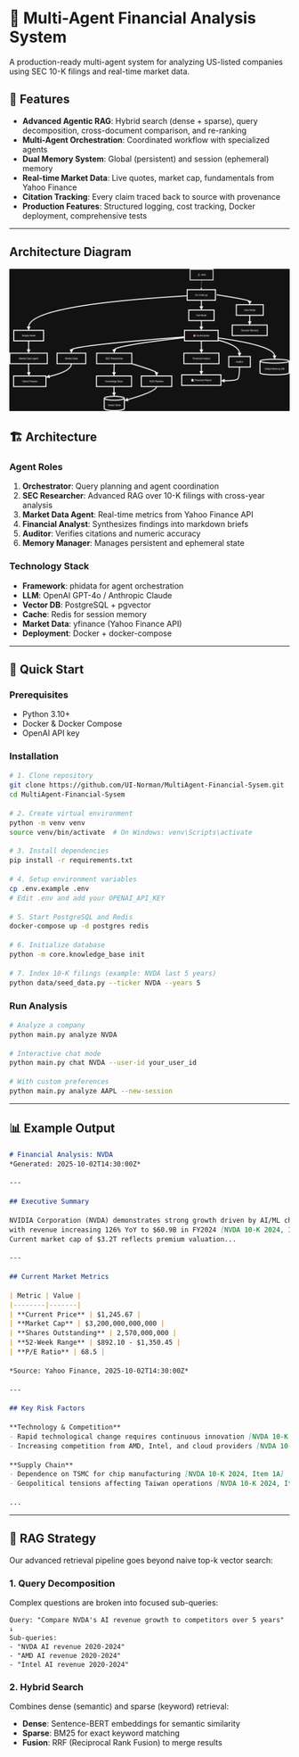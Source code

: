 # 🤖 Multi-Agent Financial Analysis System

A production-ready multi-agent system for analyzing US-listed companies using SEC 10-K filings and real-time market data.

## 🎯 Features

- **Advanced Agentic RAG**: Hybrid search (dense + sparse), query decomposition, cross-document comparison, and re-ranking
- **Multi-Agent Orchestration**: Coordinated workflow with specialized agents
- **Dual Memory System**: Global (persistent) and session (ephemeral) memory
- **Real-time Market Data**: Live quotes, market cap, fundamentals from Yahoo Finance
- **Citation Tracking**: Every claim traced back to source with provenance
- **Production Features**: Structured logging, cost tracking, Docker deployment, comprehensive tests

---
## Architecture Diagram
![Architecture Diagram](Architecture_diagram.png)
## 🏗️ Architecture

### Agent Roles

1. **Orchestrator**: Query planning and agent coordination
2. **SEC Researcher**: Advanced RAG over 10-K filings with cross-year analysis
3. **Market Data Agent**: Real-time metrics from Yahoo Finance API
4. **Financial Analyst**: Synthesizes findings into markdown briefs
5. **Auditor**: Verifies citations and numeric accuracy
6. **Memory Manager**: Manages persistent and ephemeral state

### Technology Stack

- **Framework**: phidata for agent orchestration
- **LLM**: OpenAI GPT-4o / Anthropic Claude
- **Vector DB**: PostgreSQL + pgvector
- **Cache**: Redis for session memory
- **Market Data**: yfinance (Yahoo Finance API)
- **Deployment**: Docker + docker-compose

---

## 🚀 Quick Start

### Prerequisites

- Python 3.10+
- Docker & Docker Compose
- OpenAI API key

### Installation

```bash
# 1. Clone repository
git clone https://github.com/UI-Norman/MultiAgent-Financial-Sysem.git
cd MultiAgent-Financial-Sysem

# 2. Create virtual environment
python -m venv venv
source venv/bin/activate  # On Windows: venv\Scripts\activate

# 3. Install dependencies
pip install -r requirements.txt

# 4. Setup environment variables
cp .env.example .env
# Edit .env and add your OPENAI_API_KEY

# 5. Start PostgreSQL and Redis
docker-compose up -d postgres redis

# 6. Initialize database
python -m core.knowledge_base init

# 7. Index 10-K filings (example: NVDA last 5 years)
python data/seed_data.py --ticker NVDA --years 5
```

### Run Analysis

```bash
# Analyze a company
python main.py analyze NVDA

# Interactive chat mode
python main.py chat NVDA --user-id your_user_id

# With custom preferences
python main.py analyze AAPL --new-session
```

---

## 📊 Example Output

```markdown
# Financial Analysis: NVDA
*Generated: 2025-10-02T14:30:00Z*

---

## Executive Summary

NVIDIA Corporation (NVDA) demonstrates strong growth driven by AI/ML chip demand, 
with revenue increasing 126% YoY to $60.9B in FY2024 [NVDA 10-K 2024, Item 7]. 
Current market cap of $3.2T reflects premium valuation...

---

## Current Market Metrics

| Metric | Value |
|--------|-------|
| **Current Price** | $1,245.67 |
| **Market Cap** | $3,200,000,000,000 |
| **Shares Outstanding** | 2,570,000,000 |
| **52-Week Range** | $892.10 - $1,350.45 |
| **P/E Ratio** | 68.5 |

*Source: Yahoo Finance, 2025-10-02T14:30:00Z*

---

## Key Risk Factors

**Technology & Competition**
- Rapid technological change requires continuous innovation [NVDA 10-K 2024, Item 1A]
- Increasing competition from AMD, Intel, and cloud providers [NVDA 10-K 2023, Item 1A]

**Supply Chain**
- Dependence on TSMC for chip manufacturing [NVDA 10-K 2024, Item 1A]
- Geopolitical tensions affecting Taiwan operations [NVDA 10-K 2024, Item 1A]

...
```

---

## 🧠 RAG Strategy

Our advanced retrieval pipeline goes beyond naive top-k vector search:

### 1. Query Decomposition
Complex questions are broken into focused sub-queries:
```
Query: "Compare NVDA's AI revenue growth to competitors over 5 years"
↓
Sub-queries:
- "NVDA AI revenue 2020-2024"
- "AMD AI revenue 2020-2024"  
- "Intel AI revenue 2020-2024"
```

### 2. Hybrid Search
Combines dense (semantic) and sparse (keyword) retrieval:
- **Dense**: Sentence-BERT embeddings for semantic similarity
- **Sparse**: BM25 for exact keyword matching
- **Fusion**: RRF (Reciprocal Rank Fusion) to merge results






